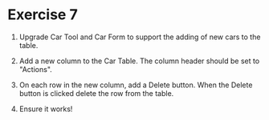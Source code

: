 # Exercise 7

1. Upgrade Car Tool and Car Form to support the adding of new cars to the table.

2. Add a new column to the Car Table. The column header should be set to "Actions".

3. On each row in the new column, add a Delete button. When the Delete button is clicked delete the row from the table.

4. Ensure it works!